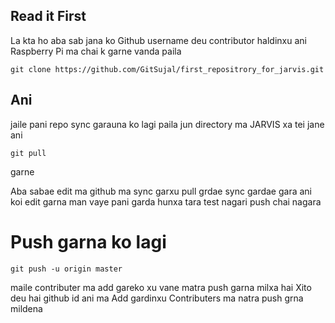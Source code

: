 ## Read it First
La kta ho aba sab jana ko Github username deu contributor haldinxu ani Raspberry Pi ma chai k garne vanda 
paila 

`git clone https://github.com/GitSujal/first_repositrory_for_jarvis.git`


## Ani 

jaile pani repo sync garauna ko lagi 
paila jun directory ma JARVIS xa tei jane ani 

`git pull` 

garne 

Aba sabae edit ma github ma sync garxu pull grdae sync gardae gara ani koi edit garna man vaye pani garda hunxa tara test nagari push chai nagara 

# Push garna ko lagi 

`git push -u origin master`

maile contributer ma add gareko xu vane matra push garna milxa hai 
Xito deu hai github id ani ma Add gardinxu Contributers ma natra push grna mildena

